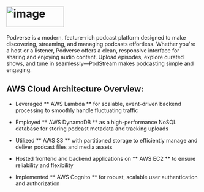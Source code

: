 # <img width="150" height="54" alt="image" src="https://github.com/user-attachments/assets/2c21c836-76e5-44cc-8750-298f52b98439" />

Podverse is a modern, feature-rich podcast platform designed to make discovering, streaming, and managing podcasts effortless. Whether you're a host or a listener, Podverse offers a clean, responsive interface for sharing and enjoying audio content. Upload episodes, explore curated shows, and tune in seamlessly—PodStream makes podcasting simple and engaging.

## AWS Cloud Architecture Overview:
- Leveraged ** AWS Lambda ** for scalable, event-driven backend processing to smoothly handle fluctuating traffic

- Employed ** AWS DynamoDB ** as a high-performance NoSQL database for storing podcast metadata and tracking uploads

- Utilized ** AWS S3 ** with partitioned storage to efficiently manage and deliver podcast files and media assets

- Hosted frontend and backend applications on ** AWS EC2 ** to ensure reliability and flexibility

- Implemented ** AWS Cognito ** for robust, scalable user authentication and authorization




